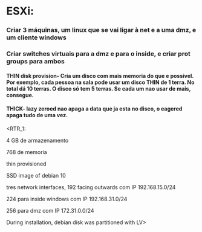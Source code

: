 # ESXi:


### Criar 3 máquinas, um linux que se vai ligar à net e a uma dmz, e um cliente windows


### Criar switches virtuais para a dmz e para o inside, e criar prot groups para ambos


#### THIN disk provision- Cria um disco com mais memoria do que e possivel. Por exemplo, cada pessoa na sala pode usar um disco THIN de 1 terra. No total dá 10 terras. O disco só tem 5 terras. Se cada um nao usar de mais, consegue.


#### THICK- lazy zeroed nao apaga a data que ja esta no disco, o eagered apaga tudo de uma vez.



<RTR_1:

4 GB de armazenamento

768 de memoria

thin provisioned 

SSD image of debian 10

tres network interfaces, 192 facing outwards com IP 192.168.15.0/24

224 para inside windows com IP 192.168.31.0/24

256 para dmz com IP 172.31.0.0/24


During installation, debian disk was partitioned with LV>

